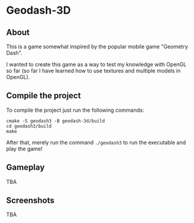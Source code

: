 # Geodash-3D

## About
This is a game somewhat inspired by the popular mobile game "Geometry Dash". 

I wanted to create this game as a way to test my knowledge with OpenGL so far (so far I have learned how to use textures and multiple models in OpenGL).

## Compile the project
To compile the project just run the following commands:

```
cmake -S geodash3 -B geodash-3d/build
cd geodash3/build
make
```

After that, merely run the command `./geodash3` to run the executable and play the game!

## Gameplay
TBA

## Screenshots
TBA
